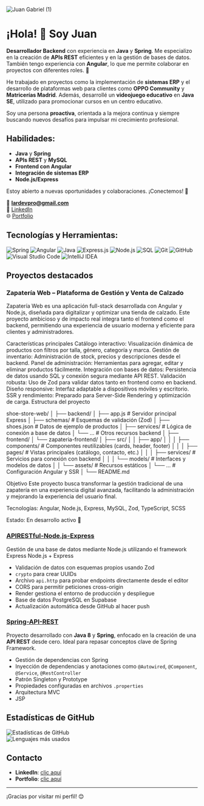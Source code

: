 ![Juan Gabriel (1)](https://github.com/user-attachments/assets/36967271-0440-4963-828b-0fbdbf888a10)

# ¡Hola! 👋 Soy **Juan**  
**Desarrollador Backend** con experiencia en **Java** y **Spring**. Me especializo en la creación de **APIs REST** eficientes y en la gestión de bases de datos. También tengo experiencia con **Angular**, lo que me permite colaborar en proyectos con diferentes roles. 🚀

He trabajado en proyectos como la implementación de **sistemas ERP** y el desarrollo de plataformas web para clientes como **OPPO Community** y **Matricerías Madrid**. Además, desarrollé un **videojuego educativo** en **Java SE**, utilizado para promocionar cursos en un centro educativo.

Soy una persona **proactiva**, orientada a la mejora continua y siempre buscando nuevos desafíos para impulsar mi crecimiento profesional.

## Habilidades:
- **Java** y **Spring**
- **APIs REST** y **MySQL**
- **Frontend con Angular**
- **Integración de sistemas ERP**
- **Node.js/Express**

Estoy abierto a nuevas oportunidades y colaboraciones. ¡Conectemos! 🤝

📩 **lardevpro@gmail.com**  
🔗 [LinkedIn](https://www.linkedin.com/in/lardevpro/)  
🌐 [Portfolio](https://lardevpro-portafolio.web.app/)

## Tecnologías y Herramientas:
![Spring](https://img.shields.io/badge/-Spring-6DB33F?style=flat-square&logo=spring&logoColor=white)
![Angular](https://img.shields.io/badge/-Angular-DD0031?style=flat-square&logo=angular&logoColor=white)
![Java](https://img.shields.io/badge/-Java-007396?style=flat-square&logo=java&logoColor=white)
![Express.js](https://img.shields.io/badge/-Express.js-000000?style=flat-square&logo=express&logoColor=white)
![Node.js](https://img.shields.io/badge/-Node.js-339933?style=flat-square&logo=nodedotjs&logoColor=white)
![SQL](https://img.shields.io/badge/-SQL-336791?style=flat-square&logo=postgresql&logoColor=white)
![Git](https://img.shields.io/badge/-Git-F05032?style=flat-square&logo=git&logoColor=white)
![GitHub](https://img.shields.io/badge/-GitHub-181717?style=flat-square&logo=github&logoColor=white)
![Visual Studio Code](https://img.shields.io/badge/-VSCode-007ACC?style=flat-square&logo=visual-studio-code&logoColor=white)
![IntelliJ IDEA](https://img.shields.io/badge/-IntelliJ%20IDEA-000000?style=flat-square&logo=intellij-idea&logoColor=white)

## Proyectos destacados

### Zapatería Web – Plataforma de Gestión y Venta de Calzado
Zapatería Web es una aplicación full-stack desarrollada con Angular y Node.js, diseñada para digitalizar y optimizar una tienda de calzado. Este proyecto ambicioso y de impacto real integra tanto el frontend como el backend, permitiendo una experiencia de usuario moderna y eficiente para clientes y administradores.

Características principales
Catálogo interactivo: Visualización dinámica de productos con filtros por talla, género, categoría y marca.
Gestión de inventario: Administración de stock, precios y descripciones desde el backend.
Panel de administración: Herramientas para agregar, editar y eliminar productos fácilmente.
Integración con bases de datos: Persistencia de datos usando SQL y conexión segura mediante API REST.
Validación robusta: Uso de Zod para validar datos tanto en frontend como en backend.
Diseño responsive: Interfaz adaptable a dispositivos móviles y escritorio.
SSR y rendimiento: Preparado para Server-Side Rendering y optimización de carga.
Estructura del proyecto

shoe-store-web/
│
├── backend/
│   ├── app.js                # Servidor principal Express
│   ├── schemas/              # Esquemas de validación (Zod)
│   ├── shoes.json            # Datos de ejemplo de productos
│   ├── services/             # Lógica de conexión a base de datos
│   └── ...                   # Otros recursos backend
│
├── frontend/
│   └── zapateria-frontend/
│       ├── src/
│       │   ├── app/
│       │   │   ├── components/   # Componentes reutilizables (cards, header, footer)
│       │   │   ├── pages/        # Vistas principales (catálogo, contacto, etc.)
│       │   │   ├── services/     # Servicios para conexión con backend
│       │   │   └── models/       # Interfaces y modelos de datos
│       │   └── assets/           # Recursos estáticos
│       └── ...                   # Configuración Angular y SSR
│
└── README.md

Objetivo
Este proyecto busca transformar la gestión tradicional de una zapatería en una experiencia digital avanzada, facilitando la administración y mejorando la experiencia del usuario final.

Tecnologías: Angular, Node.js, Express, MySQL, Zod, TypeScript, SCSS

Estado: En desarrollo activo 🚀



### [APIRESTful-Node.js-Express](https://github.com/lardevpro/APIRESTful-Nodejs-Express)
Gestión de una base de datos mediante Node.js utilizando el framework Express  Node.js + Express

- Validación de datos con esquemas propios usando Zod  
- `crypto` para crear UUIDs  
- Archivo `api.http` para probar endpoints directamente desde el editor  
- CORS para permitir peticiones cross-origin  
- Render gestiona el entorno de producción y despliegue  
- Base de datos PostgreSQL en Supabase  
- Actualización automática desde GitHub al hacer push  

### [Spring-API-REST](https://github.com/lardevpro/SpringBoot-API-REST)
Proyecto desarrollado con **Java 8** y **Spring**, enfocado en la creación de una **API REST** desde cero. Ideal para repasar conceptos clave de Spring Framework.

- Gestión de dependencias con Spring 
- Inyección de dependencias y anotaciones como `@Autowired`, `@Component`, `@Service`, `@RestController`  
- Patrón Singleton y Prototype  
- Propiedades configuradas en archivos `.properties`
- Arquitectura MVC
- JSP    

## Estadísticas de GitHub
![Estadísticas de GitHub](https://github-readme-stats.vercel.app/api?username=lardevpro&show_icons=true&theme=dark)  
![Lenguajes más usados](https://github-readme-stats.vercel.app/api/top-langs/?username=lardevpro&layout=compact&theme=dark)

## Contacto

- **LinkedIn**: [clic aquí](https://www.linkedin.com/in/lardevpro/)
- **Portfolio**: [clic aquí](https://lardevpro-portafolio.web.app/)

---

¡Gracias por visitar mi perfil! 😊
